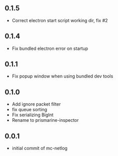 ## 0.1.5
* Correct electron start script working dir, fix #2

## 0.1.4
* Fix bundled electron error on startup

## 0.1.1

* Fix popup window when using bundled dev tools

## 0.1.0

* Add ignore packet filter
* fix queue sorting
* Fix serializing BigInt
* Rename to prismarine-inspector

## 0.0.1

* initial commit of mc-netlog
